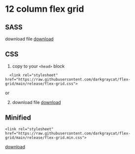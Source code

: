 # 12 column flex grid

## SASS
download file [download]( https://raw.githubusercontent.com/darkgraycat/flex-grid/main/scss/flex-grid.scss )



## CSS
1. copy to your `<head>` block
```
  <link rel="stylesheet" href="https://raw.githubusercontent.com/darkgraycat/flex-grid/main/release/flex-grid.css">
```

or

2. download file [download]( https://raw.githubusercontent.com/darkgraycat/flex-grid/main/release/flex-grid.css )


## Minified
```
<link rel="stylesheet" href="https://raw.githubusercontent.com/darkgraycat/flex-grid/main/release/flex-grid.min.css">
```

[download]( https://raw.githubusercontent.com/darkgraycat/flex-grid/main/release/flex-grid.min.css )

